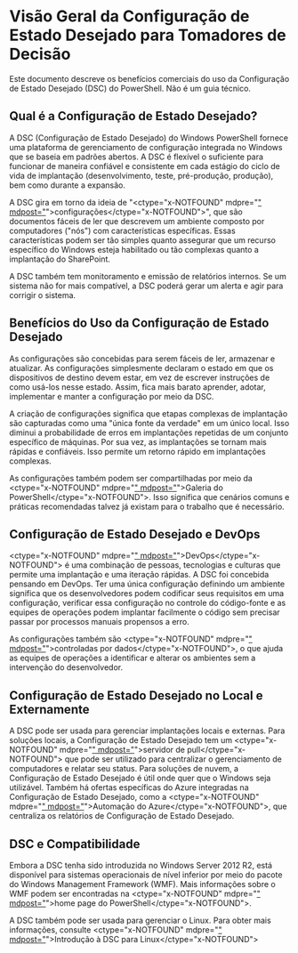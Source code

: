 # Visão Geral da Configuração de Estado Desejado para Tomadores de Decisão #

Este documento descreve os benefícios comerciais do uso da Configuração de Estado Desejado (DSC) do PowerShell. Não é um guia técnico.

## Qual é a Configuração de Estado Desejado? ##

A DSC (Configuração de Estado Desejado) do Windows PowerShell fornece uma plataforma de gerenciamento de configuração integrada no Windows que se baseia em padrões abertos. A DSC é flexível o suficiente para funcionar de maneira confiável e consistente em cada estágio do ciclo de vida de implantação (desenvolvimento, teste, pré-produção, produção), bem como durante a expansão. 

A DSC gira em torno da ideia de "<ctype="x-NOTFOUND" mdpre="[" mdpost="](https://msdn.microsoft.com/en-us/powershell/dsc/configurations)">configurações</ctype="x-NOTFOUND">", que são documentos fáceis de ler que descrevem um ambiente composto por computadores ("nós") com características específicas. Essas características podem ser tão simples quanto assegurar que um recurso específico do Windows esteja habilitado ou tão complexas quanto a implantação do SharePoint. 

A DSC também tem monitoramento e emissão de relatórios internos. Se um sistema não for mais compatível, a DSC poderá gerar um alerta e agir para corrigir o sistema. 

## Benefícios do Uso da Configuração de Estado Desejado ##

As configurações são concebidas para serem fáceis de ler, armazenar e atualizar. As configurações simplesmente declaram o estado em que os dispositivos de destino devem estar, em vez de escrever instruções de como usá-los nesse estado. Assim, fica mais barato aprender, adotar, implementar e manter a configuração por meio da DSC. 

A criação de configurações significa que etapas complexas de implantação são capturadas como uma "única fonte da verdade" em um único local. Isso diminui a probabilidade de erros em implantações repetidas de um conjunto específico de máquinas. Por sua vez, as implantações se tornam mais rápidas e confiáveis. Isso permite um retorno rápido em implantações complexas.

As configurações também podem ser compartilhadas por meio da <ctype="x-NOTFOUND" mdpre="[" mdpost="](https://powershellgallery.com)">Galeria do PowerShell</ctype="x-NOTFOUND">. Isso significa que cenários comuns e práticas recomendadas talvez já existam para o trabalho que é necessário.


## Configuração de Estado Desejado e DevOps ##

<ctype="x-NOTFOUND" mdpre="[" mdpost="](http://blogs.technet.com/b/ashleymcglone/archive/2015/11/20/devops-for-n00bs-ie-windows-people.aspx)">DevOps</ctype="x-NOTFOUND"> é uma combinação de pessoas, tecnologias e culturas que permite uma implantação e uma iteração rápidas. A DSC foi concebida pensando em DevOps. Ter uma única configuração definindo um ambiente significa que os desenvolvedores podem codificar seus requisitos em uma configuração, verificar essa configuração no controle do código-fonte e as equipes de operações podem implantar facilmente o código sem precisar passar por processos manuais propensos a erro. 

As configurações também são <ctype="x-NOTFOUND" mdpre="[" mdpost="](https://msdn.microsoft.com/en-us/powershell/dsc/configdata)">controladas por dados</ctype="x-NOTFOUND">, o que ajuda as equipes de operações a identificar e alterar os ambientes sem a intervenção do desenvolvedor. 

## Configuração de Estado Desejado no Local e Externamente ##

A DSC pode ser usada para gerenciar implantações locais e externas. Para soluções locais, a Configuração de Estado Desejado tem um <ctype="x-NOTFOUND" mdpre="[" mdpost="](https://msdn.microsoft.com/en-us/powershell/dsc/pullserver)">servidor de pull</ctype="x-NOTFOUND"> que pode ser utilizado para centralizar o gerenciamento de computadores e relatar seu status. Para soluções de nuvem, a Configuração de Estado Desejado é útil onde quer que o Windows seja utilizável. Também há ofertas específicas do Azure integradas na Configuração de Estado Desejado, como a <ctype="x-NOTFOUND" mdpre="[" mdpost="](https://azure.microsoft.com/en-us/documentation/services/automation/)">Automação do Azure</ctype="x-NOTFOUND">, que centraliza os relatórios de Configuração de Estado Desejado. 

## DSC e Compatibilidade ##

Embora a DSC tenha sido introduzida no Windows Server 2012 R2, está disponível para sistemas operacionais de nível inferior por meio do pacote do Windows Management Framework (WMF). Mais informações sobre o WMF podem ser encontradas na <ctype="x-NOTFOUND" mdpre="[" mdpost="](https://msdn.microsoft.com/en-us/powershell/)">home page do PowerShell</ctype="x-NOTFOUND">. 

A DSC também pode ser usada para gerenciar o Linux. Para obter mais informações, consulte <ctype="x-NOTFOUND" mdpre="[" mdpost="](https://msdn.microsoft.com/en-us/powershell/dsc/lnxgettingstarted)">Introdução à DSC para Linux</ctype="x-NOTFOUND">

<!--HONumber=Mar16_HO1-->


